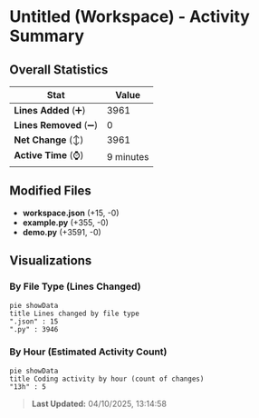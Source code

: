 # Untitled (Workspace) - Activity Summary 

## Overall Statistics

| Stat                   | Value                                                             |
| ---------------------- | ----------------------------------------------------------------- |
| **Lines Added** (➕)   | 3961                                          |
| **Lines Removed** (➖) | 0                                        |
| **Net Change** (↕)    | 3961                |
| **Active Time** (⌚)   | 9 minutes |


## Modified Files
- **workspace.json** (+15, -0)
- **example.py** (+355, -0)
- **demo.py** (+3591, -0)

## Visualizations

### By File Type (Lines Changed)

```mermaid
pie showData
title Lines changed by file type
".json" : 15
".py" : 3946
```

### By Hour (Estimated Activity Count)

```mermaid
pie showData
title Coding activity by hour (count of changes)
"13h" : 5
```


> **Last Updated:** 04/10/2025, 13:14:58